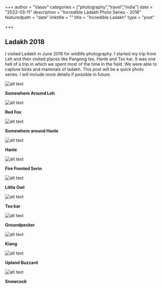 +++
author = "Vasav"
categories = ["photography","travel","india"]
date = "2022-03-11"
description = "Incredible Ladakh Photo Series - 2018"
featuredpath = "date"
linktitle = ""
title = "Incredible Ladakh"
type = "post"

+++

## Ladakh 2018
I visited Ladakh in June 2018 for wildlife photography. I started my trip from Leh and then visited places like Pangong tso, Hanle and Tso kar. It was one hell of a trip in which we spent most of the time in the field. We were able to capture birds and mammals of ladakh. This post will be a quick photo series. I will include more details if possible in future.

![alt text](https://drive.google.com/uc?export=view&id=1en8tcERhuw3JdOPnRc_EgehZrfhEAHmY)

**Somewhere Around Leh**

![alt text](https://drive.google.com/uc?export=view&id=1-ekH9s_Ghfh6HXJTGoYUvbLvs7klmtHA)

**Red Fox**

![alt text](https://drive.google.com/uc?export=view&id=1oYr_sFcPli_LHaBILdgMWukITNNbUpna)

**Somewhere around Hanle**

![alt text](https://drive.google.com/uc?export=view&id=1e5TzfJhX9vPpLkiJLor_UkfLB_kJxPPN)

**Hanle**

![alt text](https://drive.google.com/uc?export=view&id=1CO4Oj5850L_r9C9z5VwaIMLuAU6Wb5hg)

**Fire Fronted Serin**

![alt text](https://drive.google.com/uc?export=view&id=11yredpV_KRfM1yrdIA7GZgv3sh7_mszL)

**Little Owl**

![alt text](https://drive.google.com/uc?export=view&id=16ipb6N7rqcU1ef-QqEbxM0D8Elj09XCo)

**Tso kar**

![alt text](https://drive.google.com/uc?export=view&id=1OWPM8I9zqzSRwp22MtS2tVIhfRzXnRoW)

**Groundpecker**

![alt text](https://drive.google.com/uc?export=view&id=15zHyOhNYyYHcdWySNXpgW4pgUK27-OxZ)

**Kiang**

![alt text](https://drive.google.com/uc?export=view&id=1GNs72PgsAQEs3-9-yVcb3kR-MXV915pc)

**Upland Buzzard**

![alt text](https://drive.google.com/uc?export=view&id=1F7Hkwf7R-e_3ALarHX7WIHWWEL7fogCq)

**Snowcock**
